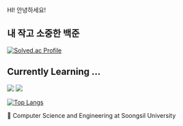 HI! 안녕하세요!

<div align=left><h2>내 작고 소중한 백준</h2></div>

[![Solved.ac Profile](http://mazassumnida.wtf/api/v2/generate_badge?boj=mingnei)]([https://solved.ac/mingnei/](https://solved.ac/profile/mingnei))

<div align=left><h2>Currently Learning ...</h2></div>

<div align=left> 
  <img src="https://img.shields.io/badge/C-A8B9CC?style=for-the-badge&logo=c&logoColor=white">
  <img src="https://img.shields.io/badge/python-3776AB?style=for-the-badge&logo=python&logoColor=white"> 
  <br>
</div>



[![Top Langs](https://github-readme-stats.vercel.app/api/top-langs/?username=kangminhee)](https://github.com/anuraghazra/github-readme-stats)

🌱 Computer Science and Engineering at Soongsil University
